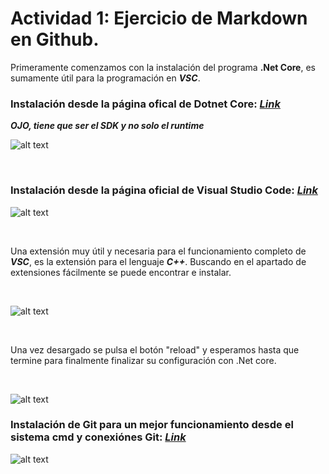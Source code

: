 
  # Actividad 1: Ejercicio de Markdown en Github.

 Primeramente comenzamos con la instalación del programa **.Net Core**, es sumamente útil para la programación en ***VSC***.

 ### Instalación desde la página ofical de Dotnet Core: [*Link*](https://dotnet.microsoft.com/download ".Net Core" ) 
 
 ***OJO, tiene que ser el SDK y no solo el runtime***

 ![alt text](https://encrypted-tbn0.gstatic.com/images?q=tbn%3AANd9GcQAJkLZta5CaYcLIrJ04Rgpieawmi32n2cYbVNImVzRgeqeZ1dk "Logo Title Text 1")

 <br>

 ### Instalación desde la página oficial de Visual Studio Code: [*Link*](https://code.visualstudio.com/download "VSC")
 ![alt text](https://www.mclibre.org/consultar/informatica/img/vscode/vsc-descargar-2.png "Logo Titile Text 1")

 <br>
 
Una extensión muy útil y necesaria para el funcionamiento completo de ***VSC***, es la extensión para el lenguaje ***C++***.
Buscando en el apartado de extensiones fácilmente se puede encontrar e instalar.

<br>

 ![alt text](https://www.campusmvp.es/recursos/image.axd?picture=/2019/1T/vscode-netcore/BotonInstallVSC.png)
 
 <br>
 
 Una vez desargado se pulsa el botón "reload" y esperamos hasta que termine para finalmente finalizar su configuración con .Net core.
 
 <br>
 
 ![alt text](https://www.campusmvp.es/recursos/image.axd?picture=/2019/1T/vscode-netcore/reload.png)
 <br>

 ### Instalación de Git para un mejor funcionamiento desde el sistema cmd y conexiónes Git: [*Link*](https://git-scm.com/download/win "Git" )
 ![alt text](https://encrypted-tbn0.gstatic.com/images?q=tbn%3AANd9GcSUKzTpyOzEUpCEwjdJJ6ENuMPR_6V6Q2NTHOTKLJ_KoDsa5wsX "Logo Title Text 1")

